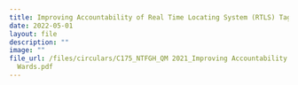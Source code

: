 ```yaml
---
title: Improving Accountability of Real Time Locating System (RTLS) Tags at JCH Wards
date: 2022-05-01
layout: file
description: ""
image: ""
file_url: /files/circulars/C175_NTFGH_QM 2021_Improving Accountability of RTLS Tags at JCH
  Wards.pdf
---
```


